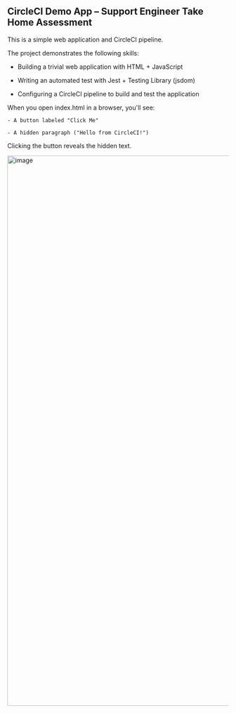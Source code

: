 ## CircleCI Demo App – Support Engineer Take Home Assessment


This is a simple web application and CircleCI pipeline.

The project demonstrates the following skills:


- Building a trivial web application with HTML + JavaScript

- Writing an automated test with Jest + Testing Library (jsdom)

- Configuring a CircleCI pipeline to build and test the application


When you open index.html in a browser, you'll see:

	- A button labeled "Click Me"

	- A hidden paragraph ("Hello from CircleCI!")

Clicking the button reveals the hidden text.

<img width="1892" height="1253" alt="image" src="https://github.com/user-attachments/assets/1fd883dc-241c-4f7c-af35-9a6395faa075" />

